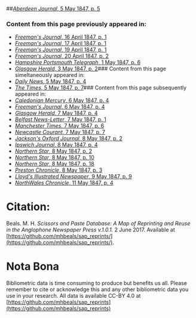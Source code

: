 ##[*Aberdeen Journal*, 5 May 1847, p. 5](https://mhbeals.github.io/sap_html/Aberdeen-Journal/Aberdeen-Journal-5-May-1847-p-5)

### Content from this page previously appeared in:
+ [*Freeman's Journal*, 16 April 1847, p. 1](https://mhbeals.github.io/sap_html/Freeman's-Journal/Freeman's-Journal-16-April-1847-p-1)
+ [*Freeman's Journal*, 17 April 1847, p. 1](https://mhbeals.github.io/sap_html/Freeman's-Journal/Freeman's-Journal-17-April-1847-p-1)
+ [*Freeman's Journal*, 19 April 1847, p. 1](https://mhbeals.github.io/sap_html/Freeman's-Journal/Freeman's-Journal-19-April-1847-p-1)
+ [*Freeman's Journal*, 20 April 1847, p. 2](https://mhbeals.github.io/sap_html/Freeman's-Journal/Freeman's-Journal-20-April-1847-p-2)
+ [*Hampshire Portsmouth Telegraph*, 1 May 1847, p. 6](https://mhbeals.github.io/sap_html/Hampshire-Portsmouth-Telegraph/Hampshire-Portsmouth-Telegraph-1-May-1847-p-6)
+ [*Glasgow Herald*, 3 May 1847, p. 2](https://mhbeals.github.io/sap_html/Glasgow-Herald/Glasgow-Herald-3-May-1847-p-2)### Content from this page simeltaneously appeared in:
+ [*Daily News*, 5 May 1847, p. 4](https://mhbeals.github.io/sap_html/Daily-News/Daily-News-5-May-1847-p-4)
+ [*The Times*, 5 May 1847, p. 7](https://mhbeals.github.io/sap_html/The-Times/The-Times-5-May-1847-p-7)### Content from this page subsequently appeared in:
+ [*Caledonian Mercury*, 6 May 1847, p. 4](https://mhbeals.github.io/sap_html/Caledonian-Mercury/Caledonian-Mercury-6-May-1847-p-4)
+ [*Freeman's Journal*, 6 May 1847, p. 4](https://mhbeals.github.io/sap_html/Freeman's-Journal/Freeman's-Journal-6-May-1847-p-4)
+ [*Glasgow Herald*, 7 May 1847, p. 4](https://mhbeals.github.io/sap_html/Glasgow-Herald/Glasgow-Herald-7-May-1847-p-4)
+ [*Belfast News-Letter*, 7 May 1847, p. 1](https://mhbeals.github.io/sap_html/Belfast-News-Letter/Belfast-News-Letter-7-May-1847-p-1)
+ [*Manchester Times*, 7 May 1847, p. 6](https://mhbeals.github.io/sap_html/Manchester-Times/Manchester-Times-7-May-1847-p-6)
+ [*Newcastle Courant*, 7 May 1847, p. 7](https://mhbeals.github.io/sap_html/Newcastle-Courant/Newcastle-Courant-7-May-1847-p-7)
+ [*Jackson's Oxford Journal*, 8 May 1847, p. 2](https://mhbeals.github.io/sap_html/Jackson's-Oxford-Journal/Jackson's-Oxford-Journal-8-May-1847-p-2)
+ [*Ipswich Journal*, 8 May 1847, p. 4](https://mhbeals.github.io/sap_html/Ipswich-Journal/Ipswich-Journal-8-May-1847-p-4)
+ [*Northern Star*, 8 May 1847, p. 2](https://mhbeals.github.io/sap_html/Northern-Star/Northern-Star-8-May-1847-p-2)
+ [*Northern Star*, 8 May 1847, p. 10](https://mhbeals.github.io/sap_html/Northern-Star/Northern-Star-8-May-1847-p-10)
+ [*Northern Star*, 8 May 1847, p. 18](https://mhbeals.github.io/sap_html/Northern-Star/Northern-Star-8-May-1847-p-18)
+ [*Preston Chronicle*, 8 May 1847, p. 3](https://mhbeals.github.io/sap_html/Preston-Chronicle/Preston-Chronicle-8-May-1847-p-3)
+ [*Lloyd's Illustrated Newspaper*, 9 May 1847, p. 9](https://mhbeals.github.io/sap_html/Lloyd's-Illustrated-Newspaper/Lloyd's-Illustrated-Newspaper-9-May-1847-p-9)
+ [*NorthWales Chronicle*, 11 May 1847, p. 4](https://mhbeals.github.io/sap_html/NorthWales-Chronicle/NorthWales-Chronicle-11-May-1847-p-4)
                    
# Citation: 

Beals. M. H. *Scissors and Paste Database: A Map of Reprinting and Reuse in the Anglophone Newspaper Press v.1.0.1.* 2 June 2017. Available at [https://github.com/mhbeals/sap_reprints/](https://github.com/mhbeals/sap_reprints/). 
                    
# Nota Bona

Bibliometric data is time consuming to produce but benefits us all. Please remember to cite or acknowledge this and any other bibliometric data you use in your research. All data is available CC-BY 4.0 at [https://github.com/mhbeals/sap_reprints](https://github.com/mhbeals/sap_reprints)